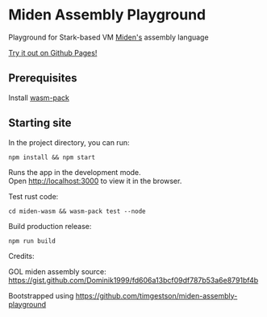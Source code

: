 # Miden Assembly Playground

Playground for Stark-based VM [Miden's](https://github.com/maticnetwork/miden) assembly language

[Try it out on Github Pages!](https://tohrnii.github.io/miden-game-of-life)

## Prerequisites

Install [wasm-pack](https://rustwasm.github.io/wasm-pack/installer/)

## Starting site

In the project directory, you can run:

`npm install && npm start`

Runs the app in the development mode.\
Open [http://localhost:3000](http://localhost:3000) to view it in the browser.

Test rust code:

`cd miden-wasm && wasm-pack test --node`

Build production release:

`npm run build`

Credits:

GOL miden assembly source: https://gist.github.com/Dominik1999/fd606a13bcf09df787b53a6e8791bf4b

Bootstrapped using https://github.com/timgestson/miden-assembly-playground